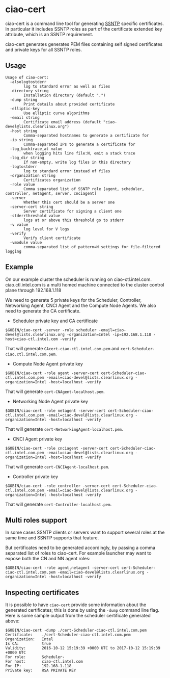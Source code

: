 # ciao-cert

ciao-cert is a command line tool for generating [SSNTP](https://github.com/01org/ciao/tree/master/ssntp)
specific certificates. In particular it includes SSNTP roles as part of
the certificate extended key attribute, which is an SSNTP requirement.

ciao-cert generates generates PEM files containing self signed certificates
and private keys for all SSNTP roles.

## Usage

```shell
Usage of ciao-cert:
  -alsologtostderr
        log to standard error as well as files
  -directory string
        Installation directory (default ".")
  -dump string
        Print details about provided certificate
  -elliptic-key
        Use elliptic curve algorithms
  -email string
        Certificate email address (default "ciao-devel@lists.clearlinux.org")
  -host string
        Comma-separated hostnames to generate a certificate for
  -ip string
        Comma-separated IPs to generate a certificate for
  -log_backtrace_at value
        when logging hits line file:N, emit a stack trace
  -log_dir string
        If non-empty, write log files in this directory
  -logtostderr
        log to standard error instead of files
  -organization string
        Certificates organization
  -role value
        Comma separated list of SSNTP role [agent, scheduler, controller, netagent, server, cnciagent]
  -server
        Whether this cert should be a server one
  -server-cert string
        Server certificate for signing a client one
  -stderrthreshold value
        logs at or above this threshold go to stderr
  -v value
        log level for V logs
  -verify
        Verify client certificate
  -vmodule value
        comma-separated list of pattern=N settings for file-filtered logging
```

## Example

On our example cluster the scheduler is running on ciao-ctl.intel.com.
ciao.ctl.intel.com is a multi homed machine connected to the cluster
control plane through 192.168.1.118

We need to generate 5 private keys for the Scheduler, Controller, Networking Agent,
CNCI Agent and the Compute Node Agents. We also need to generate the CA certificate.

* Scheduler private key and CA certificate

```shell
$GOBIN/ciao-cert -server -role scheduler -email=ciao-devel@lists.clearlinux.org -organization=Intel -ip=192.168.1.118 -host=ciao-ctl.intel.com -verify
```

That will generate `CAcert-ciao-ctl.intel.com.pem` and `cert-Scheduler-ciao.ctl.intel.com.pem`.

* Compute Node Agent private key

```$GOBIN/ciao-cert -role agent -server-cert cert-Scheduler-ciao-ctl.intel.com.pem -email=ciao-devel@lists.clearlinux.org -organization=Intel -host=localhost -verify```

That will generate `cert-CNAgent-localhost.pem`.

* Networking Node Agent private key

```$GOBIN/ciao-cert -role netagent -server-cert cert-Scheduler-ciao-ctl.intel.com.pem -email=ciao-devel@lists.clearlinux.org -organization=Intel -host=localhost -verify```

That will generate `cert-NetworkingAgent-localhost.pem`.

* CNCI Agent private key

```$GOBIN/ciao-cert -role cnciagent -server-cert cert-Scheduler-ciao-ctl.intel.com.pem -email=ciao-devel@lists.clearlinux.org -organization=Intel -host=localhost -verify```

That will generate `cert-CNCIAgent-localhost.pem`.

* Controller private key

```$GOBIN/ciao-cert -role controller -server-cert cert-Scheduler-ciao-ctl.intel.com.pem -email=ciao-devel@lists.clearlinux.org -organization=Intel -host=localhost -verify```

That will generate `cert-Controller-localhost.pem`.

## Multi roles support

In some cases SSNTP clients or servers want to support
several roles at the same time and SSNTP supports that feature.

But certificates need to be generated accordingly, by passing a
comma separated list of roles to ciao-cert.
For example launcher may want to expose both the CN and NN agent roles:

```$GOBIN/ciao-cert -role agent,netagent -server-cert cert-Scheduler-ciao-ctl.intel.com.pem -email=ciao-devel@lists.clearlinux.org -organization=Intel -host=localhost -verify```

## Inspecting certificates

It is possible to have `ciao-cert` provide some information about the generated
certificates; this is done by using the `-dump` command line flag. Here is some
sample output from the scheduler certificate generated above:

```
$GOBIN/ciao-cert -dump ./cert-Scheduler-ciao-ctl.intel.com.pem
Certificate:    ./cert-Scheduler-ciao-ctl.intel.com.pem
Organization:   Intel
Is CA:          true
Validity:       2016-10-12 15:19:39 +0000 UTC to 2017-10-12 15:19:39 +0000 UTC
For role:       Scheduler-
For host:       ciao-ctl.intel.com
For IP:         192.168.1.118
Private key:    RSA PRIVATE KEY
```
